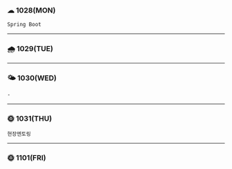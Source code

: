 ### ☁ 1028(MON)
    Spring Boot
---

### 🌧 1029(TUE)

---

### 🌤 1030(WED)
    -
---

### 🌞 1031(THU)
    현장멘토링

---

### 🌞 1101(FRI)


    
    
